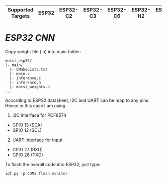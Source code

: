 | Supported Targets | ESP32 | ESP32-C2 | ESP32-C3 | ESP32-C6 | ESP32-H2 | ESP32-P4 | ESP32-S2 | ESP32-S3 |
| ----------------- | ----- | -------- | -------- | -------- | -------- | -------- | -------- | -------- |

# _ESP32 CNN_

Copy weight file (.h) into main folder:

```
mnist_esp32/
|- main/
  |- CMakeLists.txt
  |- main.c
  |- inference.c
  |- inference.h
  |- mnist_weights.h 
...

```

According to ESP32 datasheet, I2C and UART can be map to any pins. Hence in this case I am using:

1. I2C Interface for PCF8574
- GPIO 13 (SDA)
- GPIO 12 (SCL)

2. UART Interface for input
- GPIO 27 (RXD)
- GPIO 26 (TXD)

To flash the overall code into ESP32, just type:

```
idf.py -p COMx flash monitor
```